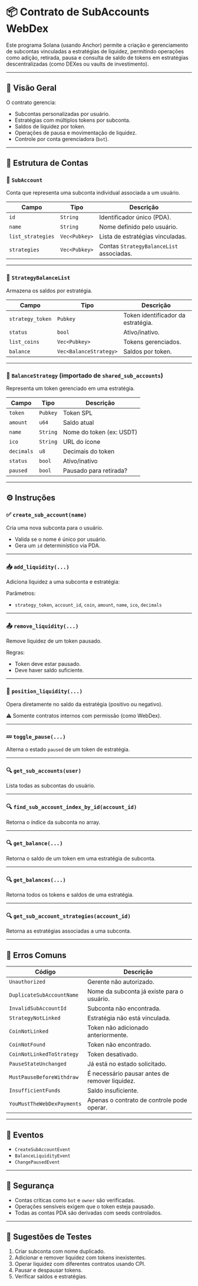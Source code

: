 # 📦 Contrato de SubAccounts WebDex

Este programa Solana (usando Anchor) permite a criação e gerenciamento de subcontas vinculadas a estratégias de liquidez, permitindo operações como adição, retirada, pausa e consulta de saldo de tokens em estratégias descentralizadas (como DEXes ou vaults de investimento).

---

## 🧠 Visão Geral

O contrato gerencia:
- Subcontas personalizadas por usuário.
- Estratégias com múltiplos tokens por subconta.
- Saldos de liquidez por token.
- Operações de pausa e movimentação de liquidez.
- Controle por conta gerenciadora (`bot`).

---

## 🧩 Estrutura de Contas

### 🔸 `SubAccount`

Conta que representa uma subconta individual associada a um usuário.

| Campo            | Tipo        | Descrição                                     |
|------------------|-------------|-----------------------------------------------|
| `id`             | `String`    | Identificador único (PDA).                    |
| `name`           | `String`    | Nome definido pelo usuário.                  |
| `list_strategies`| `Vec<Pubkey>`| Lista de estratégias vinculadas.             |
| `strategies`     | `Vec<Pubkey>`| Contas `StrategyBalanceList` associadas.     |

---

### 🔸 `StrategyBalanceList`

Armazena os saldos por estratégia.

| Campo         | Tipo         | Descrição                            |
|---------------|--------------|----------------------------------------|
| `strategy_token` | `Pubkey`   | Token identificador da estratégia.    |
| `status`      | `bool`       | Ativo/inativo.                        |
| `list_coins`  | `Vec<Pubkey>`| Tokens gerenciados.                   |
| `balance`     | `Vec<BalanceStrategy>` | Saldos por token.           |

---

### 🔸 `BalanceStrategy` (importado de `shared_sub_accounts`)

Representa um token gerenciado em uma estratégia.

| Campo     | Tipo     | Descrição                      |
|-----------|----------|--------------------------------|
| `token`   | `Pubkey` | Token SPL                      |
| `amount`  | `u64`    | Saldo atual                    |
| `name`    | `String` | Nome do token (ex: USDT)       |
| `ico`     | `String` | URL do ícone                   |
| `decimals`| `u8`     | Decimais do token              |
| `status`  | `bool`   | Ativo/inativo                  |
| `paused`  | `bool`   | Pausado para retirada?         |

---

## ⚙️ Instruções

### ✅ `create_sub_account(name)`
Cria uma nova subconta para o usuário.

- Valida se o nome é único por usuário.
- Gera um `id` determinístico via PDA.

---

### 📥 `add_liquidity(...)`
Adiciona liquidez a uma subconta e estratégia:

Parâmetros:
- `strategy_token`, `account_id`, `coin`, `amount`, `name`, `ico`, `decimals`

---

### 📤 `remove_liquidity(...)`
Remove liquidez de um token pausado.

Regras:
- Token deve estar pausado.
- Deve haver saldo suficiente.

---

### 🔄 `position_liquidity(...)`
Opera diretamente no saldo da estratégia (positivo ou negativo).

⚠️ Somente contratos internos com permissão (como WebDex).

---

### 💤 `toggle_pause(...)`
Alterna o estado `paused` de um token de estratégia.

---

### 🔍 `get_sub_accounts(user)`
Lista todas as subcontas do usuário.

---

### 🔍 `find_sub_account_index_by_id(account_id)`
Retorna o índice da subconta no array.

---

### 🔍 `get_balance(...)`
Retorna o saldo de um token em uma estratégia de subconta.

---

### 🔍 `get_balances(...)`
Retorna todos os tokens e saldos de uma estratégia.

---

### 🔍 `get_sub_account_strategies(account_id)`
Retorna as estratégias associadas a uma subconta.

---

## 🚧 Erros Comuns

| Código                        | Descrição                                       |
|------------------------------|-------------------------------------------------|
| `Unauthorized`               | Gerente não autorizado.                         |
| `DuplicateSubAccountName`   | Nome da subconta já existe para o usuário.      |
| `InvalidSubAccountId`       | Subconta não encontrada.                        |
| `StrategyNotLinked`         | Estratégia não está vinculada.                  |
| `CoinNotLinked`             | Token não adicionado anteriormente.             |
| `CoinNotFound`              | Token não encontrado.                           |
| `CoinNotLinkedToStrategy`   | Token desativado.                               |
| `PauseStateUnchanged`       | Já está no estado solicitado.                   |
| `MustPauseBeforeWithdraw`   | É necessário pausar antes de remover liquidez.  |
| `InsufficientFunds`         | Saldo insuficiente.                             |
| `YouMustTheWebDexPayments`  | Apenas o contrato de controle pode operar.      |

---

## 📡 Eventos

- `CreateSubAccountEvent`
- `BalanceLiquidityEvent`
- `ChangePausedEvent`

---

## 🔐 Segurança

- Contas críticas como `bot` e `owner` são verificadas.
- Operações sensíveis exigem que o token esteja pausado.
- Todas as contas PDA são derivadas com seeds controlados.

---

## 🧪 Sugestões de Testes

1. Criar subconta com nome duplicado.
2. Adicionar e remover liquidez com tokens inexistentes.
3. Operar liquidez com diferentes contratos usando CPI.
4. Pausar e despausar tokens.
5. Verificar saldos e estratégias.
